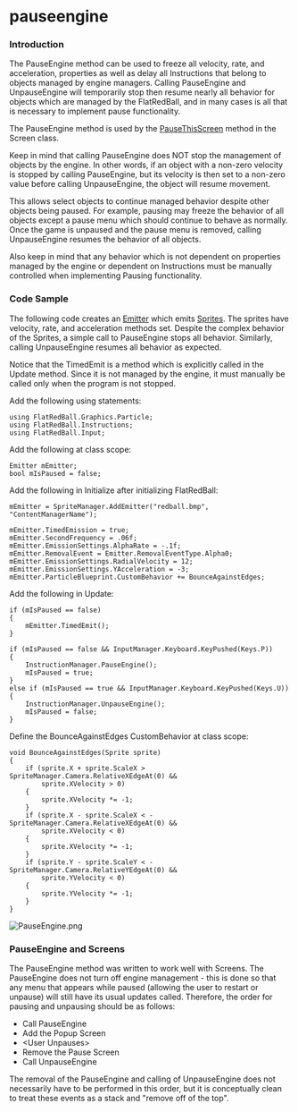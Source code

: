 # pauseengine

### Introduction

The PauseEngine method can be used to freeze all velocity, rate, and acceleration, properties as well as delay all Instructions that belong to objects managed by engine managers. Calling PauseEngine and UnpauseEngine will temporarily stop then resume nearly all behavior for objects which are managed by the FlatRedBall, and in many cases is all that is necessary to implement pause functionality.

The PauseEngine method is used by the [PauseThisScreen](../../../../../frb/docs/index.php) method in the Screen class.

Keep in mind that calling PauseEngine does NOT stop the management of objects by the engine. In other words, if an object with a non-zero velocity is stopped by calling PauseEngine, but its velocity is then set to a non-zero value before calling UnpauseEngine, the object will resume movement.

This allows select objects to continue managed behavior despite other objects being paused. For example, pausing may freeze the behavior of all objects except a pause menu which should continue to behave as normally. Once the game is unpaused and the pause menu is removed, calling UnpauseEngine resumes the behavior of all objects.

Also keep in mind that any behavior which is not dependent on properties managed by the engine or dependent on Instructions must be manually controlled when implementing Pausing functionality.

### Code Sample

The following code creates an [Emitter](../../../../../frb/docs/index.php) which emits [Sprites](../../../../../frb/docs/index.php). The sprites have velocity, rate, and acceleration methods set. Despite the complex behavior of the Sprites, a simple call to PauseEngine stops all behavior. Similarly, calling UnpauseEngine resumes all behavior as expected.

Notice that the TimedEmit is a method which is explicitly called in the Update method. Since it is not managed by the engine, it must manually be called only when the program is not stopped.

Add the following using statements:

```
using FlatRedBall.Graphics.Particle;
using FlatRedBall.Instructions;
using FlatRedBall.Input;
```

Add the following at class scope:

```
Emitter mEmitter;
bool mIsPaused = false;
```

Add the following in Initialize after initializing FlatRedBall:

```
mEmitter = SpriteManager.AddEmitter("redball.bmp", "ContentManagerName");

mEmitter.TimedEmission = true;
mEmitter.SecondFrequency = .06f;
mEmitter.EmissionSettings.AlphaRate = -.1f;
mEmitter.RemovalEvent = Emitter.RemovalEventType.Alpha0;
mEmitter.EmissionSettings.RadialVelocity = 12;
mEmitter.EmissionSettings.YAcceleration = -3;
mEmitter.ParticleBlueprint.CustomBehavior += BounceAgainstEdges;
```

Add the following in Update:

```
if (mIsPaused == false)
{
    mEmitter.TimedEmit();
}

if (mIsPaused == false && InputManager.Keyboard.KeyPushed(Keys.P))
{
    InstructionManager.PauseEngine();
    mIsPaused = true;
}
else if (mIsPaused == true && InputManager.Keyboard.KeyPushed(Keys.U))
{
    InstructionManager.UnpauseEngine();
    mIsPaused = false;
}
```

Define the BounceAgainstEdges CustomBehavior at class scope:

```
void BounceAgainstEdges(Sprite sprite)
{
    if (sprite.X + sprite.ScaleX > SpriteManager.Camera.RelativeXEdgeAt(0) &&
        sprite.XVelocity > 0)
    {
        sprite.XVelocity *= -1;
    }
    if (sprite.X - sprite.ScaleX < -SpriteManager.Camera.RelativeXEdgeAt(0) &&
        sprite.XVelocity < 0)
    {
        sprite.XVelocity *= -1;
    }
    if (sprite.Y - sprite.ScaleY < -SpriteManager.Camera.RelativeYEdgeAt(0) &&
        sprite.YVelocity < 0)
    {
        sprite.YVelocity *= -1;
    }
}
```

![PauseEngine.png](../../../../../media/migrated\_media-PauseEngine.png)

### PauseEngine and Screens

The PauseEngine method was written to work well with Screens. The PauseEngine does not turn off engine management - this is done so that any menu that appears while paused (allowing the user to restart or unpause) will still have its usual updates called. Therefore, the order for pausing and unpausing should be as follows:

* Call PauseEngine
* Add the Popup Screen
* \<User Unpauses>
* Remove the Pause Screen
* Call UnpauseEngine

The removal of the PauseEngine and calling of UnpauseEngine does not necessarily have to be performed in this order, but it is conceptually clean to treat these events as a stack and "remove off of the top".
